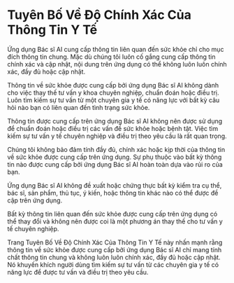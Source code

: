 # Tuyên Bố Về Độ Chính Xác Của Thông Tin Y Tế

Ứng dụng Bác sĩ AI cung cấp thông tin liên quan đến sức khỏe chỉ cho mục đích thông tin chung. Mặc dù chúng tôi luôn cố gắng cung cấp thông tin chính xác và cập nhật, nội dung trên ứng dụng có thể không luôn luôn chính xác, đầy đủ hoặc cập nhật.

Thông tin về sức khỏe được cung cấp bởi ứng dụng Bác sĩ AI không dành cho việc thay thế tư vấn y khoa chuyên nghiệp, chuẩn đoán hoặc điều trị. Luôn tìm kiếm sự tư vấn từ một chuyên gia y tế có năng lực với bất kỳ câu hỏi nào bạn có liên quan đến tình trạng sức khỏe.

Thông tin được cung cấp trên ứng dụng Bác sĩ AI không nên được sử dụng để chuẩn đoán hoặc điều trị các vấn đề sức khỏe hoặc bệnh tật. Việc tìm kiếm sự tư vấn y tế chuyên nghiệp và điều trị theo yêu cầu là rất quan trọng.

Chúng tôi không bảo đảm tính đầy đủ, chính xác hoặc kịp thời của thông tin về sức khỏe được cung cấp trên ứng dụng. Sự phụ thuộc vào bất kỳ thông tin nào được cung cấp bởi ứng dụng Bác sĩ AI hoàn toàn dựa vào rủi ro của bạn.

Ứng dụng Bác sĩ AI không đề xuất hoặc chứng thực bất kỳ kiểm tra cụ thể, bác sĩ, sản phẩm, thủ tục, ý kiến, hoặc thông tin khác nào có thể được đề cập trên ứng dụng.

Bất kỳ thông tin liên quan đến sức khỏe được cung cấp trên ứng dụng có thể thay đổi và không nên được coi là một phương án thay thế cho tư vấn y tế chuyên nghiệp.

Trang Tuyên Bố Về Độ Chính Xác Của Thông Tin Y Tế này nhấn mạnh rằng thông tin về sức khỏe được cung cấp bởi ứng dụng Bác sĩ AI chỉ mang tính chất thông tin chung và không luôn luôn chính xác, đầy đủ hoặc cập nhật. Nó khuyến khích người dùng tìm kiếm sự tư vấn từ các chuyên gia y tế có năng lực để được tư vấn và điều trị theo yêu cầu.
